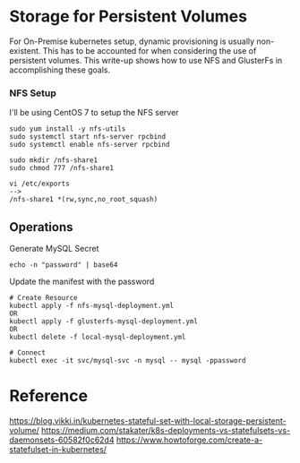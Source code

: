 # Storage for Persistent Volumes
For On-Premise kubernetes setup, dynamic provisioning is usually non-existent. This has to be accounted for
when considering the use of persistent volumes. This write-up shows how to use NFS and GlusterFs in accomplishing
these goals.

### NFS Setup
I'll be using CentOS 7 to setup the NFS server
```
sudo yum install -y nfs-utils
sudo systemctl start nfs-server rpcbind
sudo systemctl enable nfs-server rpcbind

sudo mkdir /nfs-share1
sudo chmod 777 /nfs-share1

vi /etc/exports
-->
/nfs-share1 *(rw,sync,no_root_squash)
```


## Operations
Generate MySQL Secret
```
echo -n "password" | base64
```
Update the manifest with the password

```
# Create Resource
kubectl apply -f nfs-mysql-deployment.yml
OR
kubectl apply -f glusterfs-mysql-deployment.yml
OR
kubectl delete -f local-mysql-deployment.yml

# Connect
kubectl exec -it svc/mysql-svc -n mysql -- mysql -ppassword
```

# Reference
https://blog.vikki.in/kubernetes-stateful-set-with-local-storage-persistent-volume/
https://medium.com/stakater/k8s-deployments-vs-statefulsets-vs-daemonsets-60582f0c62d4
https://www.howtoforge.com/create-a-statefulset-in-kubernetes/
